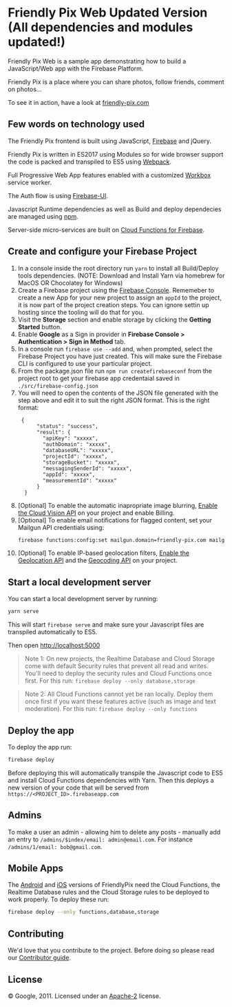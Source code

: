# Friendly Pix Web Updated Version (All dependencies and modules updated!)

Friendly Pix Web is a sample app demonstrating how to build a JavaScript/Web app with the Firebase Platform.

Friendly Pix is a place where you can share photos, follow friends, comment on photos...

To see it in action, have a look at [friendly-pix.com](https://friendly-pix.com)


## Few words on technology used

The Friendly Pix frontend is built using JavaScript, [Firebase](https://firebase.google.com/docs/web/setup) and jQuery.

Friendly Pix is written in ES2017 using Modules so for wide browser support the code is packed and transpiled to ES5 using [Webpack](https://webpack.js.org/). 

Full Progressive Web App features enabled with a customized [Workbox](https://developers.google.com/web/tools/workbox) service worker.

The Auth flow is using [Firebase-UI](https://github.com/firebase/firebaseui-web).

Javascript Runtime dependencies as well as Build and deploy dependecies are managed using [npm](http://npmjs.com/). 

Server-side micro-services are built on [Cloud Functions for Firebase](https://firebase.google.com/docs/functions).


## Create and configure your Firebase Project

1. In a console inside the root directory run `yarn` to install all Build/Deploy tools dependencies. (NOTE: Download and Install Yarn via homebrew for MacOS OR Chocolatey for Windows)
1. Create a Firebase project using the [Firebase Console](https://firebase.google.com/console). Rememeber to create a new App for your new project to assign an `appId` to the project, it is now part of the project creation steps. You can ignore settin up hosting since the tooling will do that for you.
1. Visit the **Storage** section and enable storage by clicking the **Getting Started** button.
1. Enable **Google** as a Sign in provider in **Firebase Console > Authentication > Sign in Method** tab.
1. In a console run `firebase use --add` and, when prompted, select the Firebase Project you have just created. This will make sure the Firebase CLI is configured to use your particular project.
1. From the package.json file run `npm run createfirebaseconf` from the project root to get your firebase app credentaial saved in `./src/firebase-config.json`
1. You will need to open the contents of the JSON file generated with the step above and edit it to suit the right JSON format. This is the right format:
    ```
     {
          "status": "success",
          "result": {
            "apiKey": "xxxxx",
            "authDomain": "xxxxx",
            "databaseURL": "xxxxx",
            "projectId": "xxxxx",
            "storageBucket": "xxxxx",
            "messagingSenderId": "xxxxx",
            "appId": "xxxxx",
            "measurementId": "xxxxx"
          }
      }
    ```
1. [Optional] To enable the automatic inapropriate image blurring, [Enable the Cloud Vision API](https://console.cloud.google.com/apis/api/vision.googleapis.com/overview?project=_) on your project and enable Billing.
1. [Optional] To enable email notifications for flagged content, set your Mailgun API credentials using:
    ```bash
    firebase functions:config:set mailgun.domain=friendly-pix.com mailgun.key=key-XXXXXXXXXXXXXXXX
    ```
1. [Optional] To enable IP-based geolocation filters, [Enable the Geolocation API](https://console.cloud.google.com/apis/library/geolocation.googleapis.com/?project=_) and the [Geocoding API](https://console.cloud.google.com/apis/library/geocoding-backend.googleapis.com/?project=_) on your project.


## Start a local development server

You can start a local development server by running:

```bash
yarn serve
```

This will start `firebase serve` and make sure your Javascript files are transpiled automatically to ES5.

Then open [http://localhost:5000](http://localhost:5000)

> Note 1: On new projects, the Realtime Database and Cloud Storage come with default Security rules that prevent all read and writes. You'll need to deploy the security rules and Cloud Functions once first. For this run: `firebase deploy --only database,storage`

> Note 2: All Cloud Functions cannot yet be ran locally. Deploy them once first if you want these features active (such as image and text moderation). For this run: `firebase deploy --only functions`


## Deploy the app

To deploy the app run:

```bash
firebase deploy
```

Before deploying this will automatically transpile the Javascript code to ES5 and install Cloud Functions dependencies with Yarn.
Then this deploys a new version of your code that will be served from `https://<PROJECT_ID>.firebaseapp.com`


## Admins

To make a user an admin - allowing him to delete any posts - manually add an entry to `/admins/$index/email: admin@email.com`. For instance `/admins/1/email: bob@gmail.com`.


## Mobile Apps

The [Android](https://github.com/firebase/friendlypix-android) and [iOS](https://github.com/firebase/friendlypix-ios) versions of FriendlyPix need the Cloud Functions, the Realtime Database rules and the Cloud Storage rules to be deployed to work properly. To deploy these run:

```bash
firebase deploy --only functions,database,storage
```


## Contributing

We'd love that you contribute to the project. Before doing so please read our [Contributor guide](CONTRIBUTING.md).


## License

© Google, 2011. Licensed under an [Apache-2](LICENSE) license.
